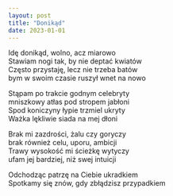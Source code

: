 ```yaml
---
layout: post
title: "Donikąd"
date: 2023-01-01
---
```


Idę donikąd, wolno, acz miarowo  
Stawiam nogi tak, by nie deptać kwiatów  
Często przystaję, lecz nie trzeba batów  
bym w swoim czasie ruszył wnet na nowo

Stąpam po trakcie godnym celebryty  
mniszkowy atłas pod stropem jabłoni  
Spod koniczyny łypie trzmiel ukryty  
Ważka lękliwie siada na mej dłoni

Brak mi zazdrości, żalu czy goryczy  
brak również celu, uporu, ambicji  
Trawy wysokość mi ścieżkę wytyczy  
ufam jej bardziej, niż swej intuicji

Odchodząc patrzę na Ciebie ukradkiem  
Spotkamy się znów, gdy zbłądzisz przypadkiem
